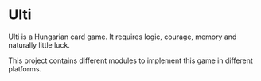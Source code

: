 # Ulti
Ulti is a Hungarian card game. It requires logic, courage, memory and naturally little luck.

This project contains different modules to implement this game in different platforms.
